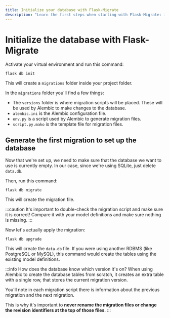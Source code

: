 ```yaml
---
title: Initialize your database with Flask-Migrate
description: "Learn the first steps when starting with Flask-Migrate: initializing the database."
---
```


# Initialize the database with Flask-Migrate

Activate your virtual environment and run this command:

```
flask db init
```

This will create a `migrations` folder inside your project folder.

In the `migrations` folder you'll find a few things:

- The `versions` folder is where migration scripts will be placed. These will be used by Alembic to make changes to the database.
- `alembic.ini` is the Alembic configuration file.
- `env.py` is a script used by Alembic to generate migration files.
- `script.py.mako` is the template file for migration files.

## Generate the first migration to set up the database

Now that we're set up, we need to make sure that the database we want to use is currently empty. In our case, since we're using SQLite, just delete `data.db`.

Then, run this command:

```
flask db migrate
```

This will create the migration file.


:::caution
It's important to double-check the migration script and make sure it is correct! Compare it with your model definitions and make sure nothing is missing.
:::

Now let's actually apply the migration:

```
flask db upgrade
```

This will create the `data.db` file. If you were using another RDBMS (like PostgreSQL or MySQL), this command would create the tables using the existing model definitions.

:::info How does the database know which version it's on?
When using Alembic to create the database tables from scratch, it creates an extra table with a single row, that stores the current migration version.

You'll note in each migration script there is information about the previous migration and the next migration.

This is why it's important to **never rename the migration files or change the revision identifiers at the top of those files**.
:::